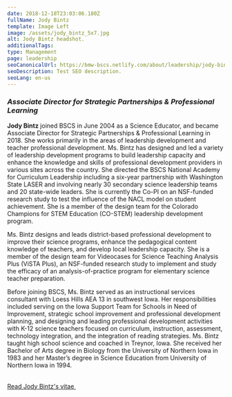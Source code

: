 ```yaml
---
date: 2018-12-18T23:03:06.180Z
fullName: Jody Bintz
template: Image Left
image: /assets/jody_bintz_5x7.jpg
alt: Jody Bintz headshot.
additionalTags:
type: Management
page: leadership
seoCanonicalUrl: https://bmw-bscs.netlify.com/about/leadership/jody-bintz
seoDescription: Test SEO description.
seoLang: en-us
---
```


### *Associate Director for Strategic Partnerships & Professional Learning*

**Jody Bintz** joined BSCS in June 2004 as a Science Educator, and became Associate Director for Strategic Partnerships & Professional Learning in 2018. She works primarily in the areas of leadership development and teacher professional development. Ms. Bintz has designed and led a variety of leadership development programs to build leadership capacity and enhance the knowledge and skills of professional development providers in various sites across the country. She directed the BSCS National Academy for Curriculum Leadership including a six-year partnership with Washington State LASER and involving nearly 30 secondary science leadership teams and 20 state-wide leaders. She is currently the Co-PI on an NSF-funded research study to test the influence of the NACL model on student achievement. She is a member of the design team for the Colorado Champions for STEM Education (CO-STEM) leadership development program.

Ms. Bintz designs and leads district-based professional development to improve their science programs, enhance the pedagogical content knowledge of teachers, and develop local leadership capacity. She is a member of the design team for Videocases for Science Teaching Analysis Plus (ViSTA Plus), an NSF-funded research study to implement and study the efficacy of an analysis-of-practice program for elementary science teacher preparation.

<p style="margin-bottom: 2rem;">Before joining BSCS, Ms. Bintz served as an instructional services consultant with Loess Hills AEA 13 in southwest Iowa. Her responsibilities included serving on the Iowa Support Team for Schools in Need of Improvement, strategic school improvement and professional development planning, and designing and leading professional development activities with K-12 science teachers focused on curriculum, instruction, assessment, technology integration, and the integration of reading strategies. Ms. Bintz taught high school science and coached in Treynor, Iowa. She received her Bachelor of Arts degree in Biology from the University of Northern Iowa in 1983 and her Master’s degree in Science Education from University of Northern Iowa in 1994.</p>

<a class="btn btn-outline-secondary" href="/assets/jody_bintz_vitae.pdf" target="_blank" rel="noopener noreferrer">Read Jody Bintz's vitae&nbsp;<sup><i style="font-size: .65rem" class="fas fa-external-link-alt"></i></sup></a>
